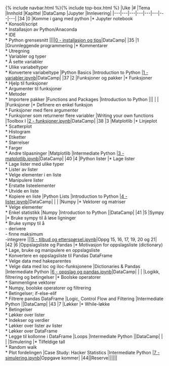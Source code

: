 {% include navbar.html %}{% include top-box.html %}
|Uke	|#	|Tema	|Innhold	|Kapittel	|DataCamp	|Jupyter	|Innlevering|
|---|---|---|---|---|---|---|---|
|34	|0	|Komme i gang med python	|* Jupyter notebook<br>* Konsoll/script<br>* Installasjon av Python/Anaconda<br>* IDE<br>* Python grensesnitt	||||[0 - installasjon og tips](https://espensirnes.github.io/notebooks/html/0%20-%20installasjon%20og%20tips.html)|DataCamp|
|35 |1   |Grunnleggende programmering	|* Kommentarer<br>* Utregning<br>* Variabler og typer<br>* Å sette variabler<br>* Ulike variabeltyper<br>* Konvertere variabeltype	|Python Basics	|Introduction to Python	|[1 - variabler.ipynb](https://espensirnes.github.io/notebooks/html/1%20-%20introduksjon.html)|DataCamp|
|37	|2	|Funksjoner og pakker	|* Funksjoner<br>* Hjelp til funksjoner<br>* Argumenter til funksjoner<br>* Metoder<br>* Importere pakker	|Functions and Packages	|Introduction to Python	|||
|   |   |Funksjoner	|* Definere en enkel funksjon<br>* Funksjoner med flere argumenter<br>* Funksjoner som returnerer flere variabler	|Writing your own functions	|Toolbox I	|[2 - funksjoner.ipynb](https://espensirnes.github.io/notebooks/html/2%20-%20funksjoner.html)|DataCamp|
|38	|3	|Matplotlib	|* Linjeplot<br>* Scatterplot<br>* Histogram<br>* Etiketter<br>* Størrelser<br>* Farger<br>* Andre tilpasninger	|Matplotlib	|Intermediate Python	|[3 - matplotlib.ipynb](https://espensirnes.github.io/notebooks/html/3%20-%20matplotlib.html)|DataCamp|
|40	|4	|Python lister	|* Lage lister<br>* Lage lister med ulike typer<br>* Lister av lister<br>* Velge elementer i en liste<br>* Manipulere lister<br>* Erstatte listeelementer<br>* Utvide en liste<br>* Kopiere en liste	|Python Lists	|Introduction to Python	|[4 - lister.ipynb](https://espensirnes.github.io/notebooks/html/4%20-%20lister,%20oppslag%20og%20numpy.html)|DataCamp|
|   |   |Numpy	|* Vektorer og matriser<br>* Velge elementer<br>* Enkel statistikk	|Numpy	|Introduction to Python	||DataCamp|
|41	|5	|Sympy	|* Bruke sympy til å løse ligninger<br>* Bruke sympy til å<br>- derivere<br>- finne maksimum<br>-integrere	|||[5 - tilbud og etterspørsel.ipynb](https://espensirnes.github.io/notebooks/html/5%20-%20sympy.html)|Oppg 15, 16, 17, 19, 20 og 21|
|42	|6	|Oppslagsliste og Pandas	|* Motivasjon for oppslagsliste (dictionary)<br>* Lage, bruke og manipulere en oppslagsliste<br>* Konvertere en oppslagsliste til Pandas DataFrame<br>* Velge data med hakeparentes<br>* Velge data med loc og iloc-funksjonene	|Dictionaries & Pandas	|Intermediate Python	|[6 - oppslag og pandas.ipynb](https://espensirnes.github.io/notebooks/html/6%20-%20pandas,%20filtrering,%20logikk%20og%20betingelser.html)|DataCamp|
|   |   |Logikk, filtrering og betingelser	|* Boolske operatorer<br>* Sammenligne vektorer<br>* Numpy, boolske operatorer og filtrering<br>* Betingelser; if-else-elif<br>* Filtrere pandas DataFrame	|Logic, Control Flow and Filtering	|Intermediate Python	||DataCamp|
|43	|7	|Løkker	|* While-løkke<br>* Betingelser<br>* Løkker over lister<br>* Indekser og verdier<br>* Løkker over lister av lister<br>* Løkker over DataFrame<br>* Legge til kollonne i DataFrame	|Loops	|Intermediate Python	||DataCamp|
|   |   |Simulering	|* Tilfeldige tall<br>* Random walk<br>* Plot fordelingen	|Case Study: Hacker Statistics	|Intermediate Python	|[7 - simulering.ipynb](https://espensirnes.github.io/notebooks/html/7%20-%20l%C3%B8kker%20og%20simulering.html)|Oppgave kommer|
|44||Reserve||||||
